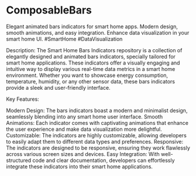 # ComposableBars
Elegant animated bars indicators for smart home apps. Modern design, smooth animations, and easy integration. Enhance data visualization in your smart home UI. #SmartHome #DataVisualization

Description:
The Smart Home Bars Indicators repository is a collection of elegantly designed and animated bars indicators, specially tailored for smart home applications. These indicators offer a visually engaging and intuitive way to display various real-time data metrics in a smart home environment. Whether you want to showcase energy consumption, temperature, humidity, or any other sensor data, these bars indicators provide a sleek and user-friendly interface.

Key Features:

Modern Design: The bars indicators boast a modern and minimalist design, seamlessly blending into any smart home user interface.
Smooth Animations: Each indicator comes with captivating animations that enhance the user experience and make data visualization more delightful.
Customizable: The indicators are highly customizable, allowing developers to easily adapt them to different data types and preferences.
Responsive: The indicators are designed to be responsive, ensuring they work flawlessly across various screen sizes and devices.
Easy Integration: With well-structured code and clear documentation, developers can effortlessly integrate these indicators into their smart home applications.
